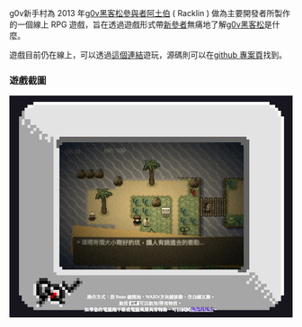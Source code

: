 <!-- TITLE: G0V新手村 -->

g0v新手村為 2013 年[g0v黑客松](g0v黑客松)[參與者](參與者)[阿土伯](阿土伯) ( Racklin ) 做為主要開發者所製作的一個線上 RPG 遊戲，旨在透過遊戲形式帶[新參者](新參者)無痛地了解[g0v黑客松](g0v黑客松)是什麼。

遊戲目前仍在線上，可以透過[這個連結](http://8bit.g0v.tw/)遊玩，源碼則可以在[github 專案頁](https://github.com/g0v/g0village-8bit)找到。


### 遊戲截圖
![g0v新手村](/uploads/screen-shot-2018-01-13-at-3-54-06-pm.png "Screen Shot 2018 01 13 At 3 54 06 Pm")